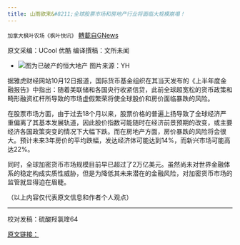 ```yaml
---
title: 山雨欲来&#8211;全球股票市场和房地产行业将面临大规模崩塌！
---
```

`加拿大枫叶农场《枫叶快讯》` [轉載自GNews](https://gnews.org/zh-hans/1592904/)

原文采编：UCool 优酷  编译撰稿：文所未闻

- ![](https://assets.gnews.org/wp-content/uploads/2021/10/hd.jpg)图为已破产的恒大地产
图片来源：YH


据雅虎财经网站10月12日报道，国际货币基金组织在其当天发布的《上半年度金融报告》中指出：随着美联储和各国央行收紧信贷，此前全球超宽松的货币政策和畸形融资杠杆所导致的市场虚假繁荣将使全球股价和房价面临暴跌的风险。

在股票市场方面，由于过去18个月以来，股票价格的普遍上扬导致了全球经济严重偏离了其基本发展轨道，因此股价指数可能随时在经济前景预期的改变，或主要经济各国政策突变的情况下大幅下跌。而在房地产方面，房价暴跌的风险将会很大。预计未来3年房价的平均跌幅，发达经济体可能达到14%，而新兴市场可能高达22%。

同时，全球加密货币市场规模目前早已超过了2万亿美元。虽然尚未对世界金融体系的稳定构成实质性威胁，但是为降低其未来潜在的金融风险，对加密货币市场的监管就显得迫在眉睫。

（以上内容仅代表原文信息和作者个人观点）

* * *

校对发稿：硫酸羟氯喹64

[原文链接：](https://finance.yahoo.com/news/imf-sees-risk-sizable-selloffs-143000604.html)
